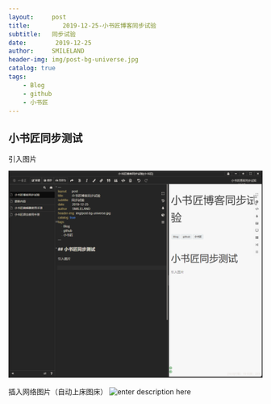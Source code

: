 ```yaml
---
layout:     post
title:         2019-12-25-小书匠博客同步试验
subtitle:   同步试验
date:        2019-12-25
author:     SMILELAND
header-img: img/post-bg-universe.jpg
catalog: true
tags:
    - Blog
    - github
    - 小书匠
---
```


## 小书匠同步测试

引入图片

![enter description here](./images/1577240511433.png)

插入网络图片（自动上床图床）
![enter description here](https://github.com/smilelandchr/githubimg/小书匠/1577244764793.png)